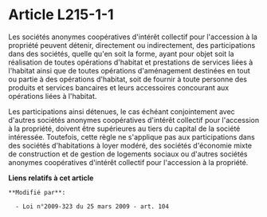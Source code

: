 # Article L215-1-1

Les sociétés anonymes coopératives d'intérêt collectif pour l'accession à la propriété peuvent détenir, directement ou
indirectement, des participations dans des sociétés, quelle qu'en soit la forme, ayant pour objet soit la réalisation de
toutes opérations d'habitat et prestations de services liées à l'habitat ainsi que de toutes opérations d'aménagement
destinées en tout ou partie à des opérations d'habitat, soit de fournir à toute personne des produits et services bancaires
et leurs accessoires concourant aux opérations liées à l'habitat. 

Les participations ainsi détenues, le cas échéant conjointement avec d'autres sociétés anonymes coopératives d'intérêt
collectif pour l'accession à la propriété, doivent être supérieures au tiers du capital de la société intéressée. Toutefois,
cette règle ne s'applique pas aux participations dans des sociétés d'habitations à loyer modéré, des sociétés d'économie
mixte de construction et de gestion de logements sociaux ou d'autres sociétés anonymes coopératives d'intérêt collectif pour
l'accession à la propriété.

**Liens relatifs à cet article**

	**Modifié par**:

	  - Loi n°2009-323 du 25 mars 2009 - art. 104
